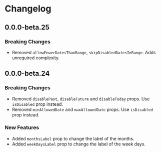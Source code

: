 # Changelog

## 0.0.0-beta.25

### Breaking Changes

- Removed `allowFewerDatesThanRange`, `skipDisabledDatesInRange`. Adds unrequired complexity.

## 0.0.0-beta.24

### Breaking Changes

- Removed `disablePast`, `disableFuture` and `disableToday` props. Use `isDisabled` prop instead.
- Removed `minAllowedDate` and `maxAllowedDate` props. Use `isDisabled` prop instead.

### New Features

- Added `monthsLabel` prop to change the label of the months.
- Added `weekDaysLabel` prop to change the label of the week days.
